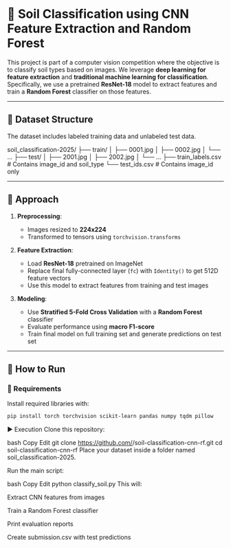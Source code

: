 # 🌱 Soil Classification using CNN Feature Extraction and Random Forest

This project is part of a computer vision competition where the objective is to classify soil types based on images. We leverage **deep learning for feature extraction** and **traditional machine learning for classification**. Specifically, we use a pretrained **ResNet-18** model to extract features and train a **Random Forest** classifier on those features.

---

## 📁 Dataset Structure

The dataset includes labeled training data and unlabeled test data.

soil_classification-2025/
├── train/
│ ├── 0001.jpg
│ ├── 0002.jpg
│ └── ...
├── test/
│ ├── 2001.jpg
│ ├── 2002.jpg
│ └── ...
├── train_labels.csv # Contains image_id and soil_type
└── test_ids.csv # Contains image_id only

---

## 🧠 Approach

1. **Preprocessing**:
    - Images resized to **224x224**
    - Transformed to tensors using `torchvision.transforms`

2. **Feature Extraction**:
    - Load **ResNet-18** pretrained on ImageNet
    - Replace final fully-connected layer (`fc`) with `Identity()` to get 512D feature vectors
    - Use this model to extract features from training and test images

3. **Modeling**:
    - Use **Stratified 5-Fold Cross Validation** with a **Random Forest** classifier
    - Evaluate performance using **macro F1-score**
    - Train final model on full training set and generate predictions on test set

---

## 🚀 How to Run

### 🔧 Requirements

Install required libraries with:

```bash
pip install torch torchvision scikit-learn pandas numpy tqdm pillow
```
▶️ Execution
Clone this repository:

bash
Copy
Edit
git clone https://github.com/<your-username>/soil-classification-cnn-rf.git
cd soil-classification-cnn-rf
Place your dataset inside a folder named soil_classification-2025.

Run the main script:

bash
Copy
Edit
python classify_soil.py
This will:

Extract CNN features from images

Train a Random Forest classifier

Print evaluation reports

Create submission.csv with test predictions
